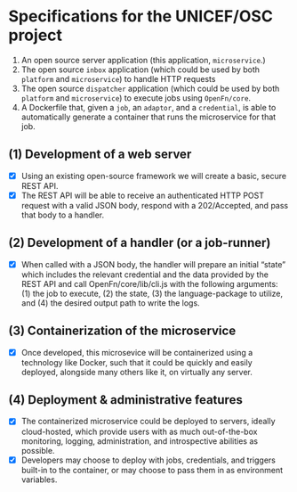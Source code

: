 # Specifications for the UNICEF/OSC project

1. An open source server application (this application, `microservice`.)
2. The open source `inbox` application (which could be used by both `platform`
   and `microservice`) to handle HTTP requests
3. The open source `dispatcher` application (which could be used by both
   `platform` and `microservice`) to execute jobs using `OpenFn/core`.
4. A Dockerfile that, given a `job`, an `adaptor`, and a `credential`, is able
   to automatically generate a container that runs the microservice for that
   job.

## (1) Development of a web server

- [x] Using an existing open-source framework we will create a basic, secure
      REST API.
- [x] The REST API will be able to receive an authenticated HTTP POST request
      with a valid JSON body, respond with a 202/Accepted, and pass that body to a
      handler.

## (2) Development of a handler (or a job-runner)

- [x] When called with a JSON body, the handler will prepare an initial “state”
      which includes the relevant credential and the data provided by the REST API
      and call OpenFn/core/lib/cli.js with the following arguments: (1) the job to
      execute, (2) the state, (3) the language-package to utilize, and (4) the
      desired output path to write the logs.

## (3) Containerization of the microservice

- [x] Once developed, this microsevice will be containerized using a technology
      like Docker, such that it could be quickly and easily deployed, alongside many
      others like it, on virtually any server.

## (4) Deployment & administrative features

- [x] The containerized microservice could be deployed to servers, ideally
      cloud-hosted, which provide users with as much out-of-the-box monitoring,
      logging, administration, and introspective abilities as possible.
- [x] Developers may choose to deploy with jobs, credentials, and triggers
      built-in to the container, or may choose to pass them in as environment
      variables.
